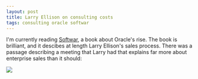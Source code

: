 ```yaml
---
layout: post
title: Larry Ellison on consulting costs
tags: consulting oracle softwar
---
```


I'm currently reading [Softwar](https://www.amazon.ca/Softwar-Intimate-Portrait-Ellison-Oracle/dp/0743225058),
a book about Oracle's rise. The book is brilliant, and it descibes at length
Larry Ellison's sales process. There was a passage describing a meeting that
Larry had that explains far more about enterprise sales than it should:

![](larry-ellison-softwar-academic.png)
